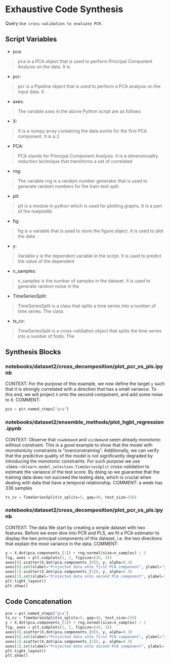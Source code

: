 # Exhaustive Code Synthesis
Query `Use cross-validation to evaluate PCR.`
## Script Variables
- pca:<br>
>pca is a PCA object that is used to perform Principal Component Analysis on the data. It is
- pcr:<br>
>pcr is a Pipeline object that is used to perform a PCA analysis on the input data. It
- axes:<br>
>The variable axes in the above Python script are as follows
- X:<br>
>X is a numpy array containing the data points for the first PCA component. It is a 2
- PCA:<br>
>PCA stands for Principal Component Analysis. It is a dimensionality reduction technique that transforms a set of correlated
- rng:<br>
>The variable rng is a random number generator that is used to generate random numbers for the train-test split
- plt:<br>
>plt is a module in python which is used for plotting graphs. It is a part of the matplotlib
- fig:<br>
>fig is a variable that is used to store the figure object. It is used to plot the data
- y:<br>
>Variable y is the dependent variable in the script. It is used to predict the value of the dependent
- n_samples:<br>
>n_samples is the number of samples in the dataset. It is used to generate random noise in the
- TimeSeriesSplit:<br>
>TimeSeriesSplit is a class that splits a time series into a number of time series. The class
- ts_cv:<br>
>TimeSeriesSplit is a cross-validation object that splits the time series into a number of folds. The
## Synthesis Blocks
### notebooks/dataset2/cross_decomposition/plot_pcr_vs_pls.ipynb
CONTEXT: For the purpose of this example, we now define the target `y` such that it is strongly correlated with a direction that has a small variance.
To this end, we will project `X` onto the second component, and add some noise to it.   COMMENT:
```python
pca = pcr.named_steps["pca"]
```

### notebooks/dataset2/ensemble_methods/plot_hgbt_regression.ipynb
CONTEXT: Observe that `nswdemand` and `vicdemand` seem already monotonic without constraint. This is a good example to show that the model with
monotonicity constraints is "overconstraining".  Additionally, we can verify that the predictive quality of the model is not significantly degraded by
introducing the monotonic constraints. For such purpose we use :class:`~sklearn.model_selection.TimeSeriesSplit` cross-validation to estimate the
variance of the test score. By doing so we guarantee that the training data does not succeed the testing data, which is crucial when dealing with data
that have a temporal relationship.   COMMENT: a week has 336 samples
```python
ts_cv = TimeSeriesSplit(n_splits=5, gap=48, test_size=336)
```

### notebooks/dataset2/cross_decomposition/plot_pcr_vs_pls.ipynb
CONTEXT:  The data  We start by creating a simple dataset with two features. Before we even dive into PCR and PLS, we fit a PCA estimator to display
the two principal components of this dataset, i.e. the two directions that explain the most variance in the data.   COMMENT:
```python
y = X.dot(pca.components_[1]) + rng.normal(size=n_samples) / 2
fig, axes = plt.subplots(1, 2, figsize=(10, 3))
axes[0].scatter(X.dot(pca.components_[0]), y, alpha=0.3)
axes[0].set(xlabel="Projected data onto first PCA component", ylabel="y")
axes[1].scatter(X.dot(pca.components_[1]), y, alpha=0.3)
axes[1].set(xlabel="Projected data onto second PCA component", ylabel="y")
plt.tight_layout()
plt.show()
```

## Code Concatenation
```python
pca = pcr.named_steps["pca"]
ts_cv = TimeSeriesSplit(n_splits=5, gap=48, test_size=336)
y = X.dot(pca.components_[1]) + rng.normal(size=n_samples) / 2
fig, axes = plt.subplots(1, 2, figsize=(10, 3))
axes[0].scatter(X.dot(pca.components_[0]), y, alpha=0.3)
axes[0].set(xlabel="Projected data onto first PCA component", ylabel="y")
axes[1].scatter(X.dot(pca.components_[1]), y, alpha=0.3)
axes[1].set(xlabel="Projected data onto second PCA component", ylabel="y")
plt.tight_layout()
plt.show()
```
